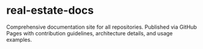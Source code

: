 # real-estate-docs
Comprehensive documentation site for all repositories. Published via GitHub Pages with contribution guidelines, architecture details, and usage examples.
